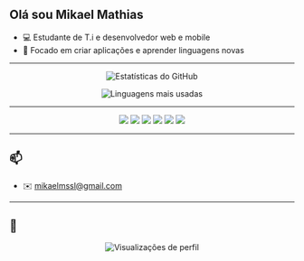 
## Olá sou Mikael Mathias

- 💻 Estudante de T.i e desenvolvedor web e mobile
- 🎯 Focado em criar aplicações e aprender linguagens novas

---

<p align="center">
  <img src="https://github-readme-stats.vercel.app/api?username=mikmathiaz&show_icons=true&theme=radical" alt="Estatísticas do GitHub" />
</p>

<p align="center">
  <img src="https://github-readme-stats.vercel.app/api/top-langs/?username=mikmathiaz&layout=compact&theme=radical" alt="Linguagens mais usadas" />
</p>

---

<p align="center">
  <img src="https://img.shields.io/badge/HTML5-e34c26?style=for-the-badge&logo=html5&logoColor=fff" />
  <img src="https://img.shields.io/badge/CSS3-264de4?style=for-the-badge&logo=css3&logoColor=fff" />
  <img src="https://img.shields.io/badge/JavaScript-f7df1e?style=for-the-badge&logo=javascript&logoColor=000" />
  <img src="https://img.shields.io/badge/React-20232a?style=for-the-badge&logo=react&logoColor=61dafb" />
  <img src="https://img.shields.io/badge/Flutter-02569B?style=for-the-badge&logo=flutter&logoColor=white" />
  <img src="https://img.shields.io/badge/Dart-0175C2?style=for-the-badge&logo=dart&logoColor=white" />
</p>

---

## 📫 

- ✉️ mikaelmssl@gmail.com  

---

## 👀 

<p align="center">
  <img src="https://komarev.com/ghpvc/?username=mikmathiaz&color=blue" alt="Visualizações de perfil" />
</p>

